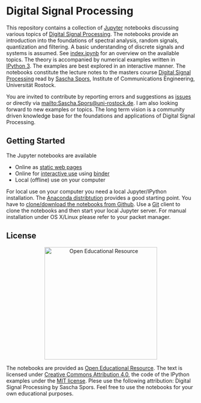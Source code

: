# Digital Signal Processing

This repository contains a collection of [Jupyter](https://jupyter.org/) notebooks discussing various topics of [Digital Signal Processing](https://en.wikipedia.org/wiki/Digital_signal_processing). The notebooks provide an introduction into the foundations of spectral analysis, random signals, quantization and filtering. A basic understanding of discrete signals and systems is assumed. See [index.ipynb](http://nbviewer.ipython.org/github/spatialaudio/digital-signal-processing-lecture/blob/master/index.ipynb) for an overview on the available topics. The theory is accompanied by numerical examples written in [IPython 3](http://ipython.org/). The examples are best explored in an interactive manner. The notebooks constitute the lecture notes to the masters course [Digital Signal Processing](http://www.int.uni-rostock.de/Digitale-Signalverarbeitung.48.0.html) read by [Sascha Spors](http://www.int.uni-rostock.de/Staff-Info.23+B6JmNIYXNoPWUxOTliMTNjY2U2MDcyZjJiZTI0YTc4MmFkYTE5NjQzJnR4X2pwc3RhZmZfcGkxJTVCYmFja0lkJTVEPTMmdHhfanBzdGFmZl9waTElNUJzaG93VWlkJTVEPTExMQ__.0.html), Institute of Communications Engineering, Universität Rostock.

You are invited to contribute by reporting errors and suggestions as [issues](https://github.com/spatialaudio/digital-signal-processing-lecture/issues) or directly via <mailto:Sascha.Spors@uni-rostock.de>. I am also looking forward to new examples or topics. The long term vision is a community driven knowledge base for the foundations and applications of Digital Signal Processing.


## Getting Started

The Jupyter notebooks are available

* Online as [static web pages](http://nbviewer.ipython.org/github/spatialaudio/digital-signal-processing-lecture/blob/master/index.ipynb)
* Online for [interactive use](http://mybinder.org/repo/spatialaudio/digital-signal-processing-lecture) using [binder](http://mybinder.org/)
* Local (offline) use on your computer 

For local use on your computer you need a local Jupyter/IPython installation. The [Anaconda distribtution](https://www.continuum.io/downloads) provides a good starting point. You have to [clone/download the notebooks from Github](http://github.com/spatialaudio/digital-signal-processing-lecture). Use a [Git](http://git-scm.org/) client to clone the notebooks and then start your local Jupyter server. For manual installation under OS X/Linux please refer to your packet manager.


## License

<p>
<center>
<img src="http://www.unesco.org/webworld/download/oer/EN/oer_logo_EN_1.png" alt="Open Educational Resource" width="300">
</center>

The notebooks are provided as [Open Educational Resource](https://de.wikipedia.org/wiki/Open_Educational_Resources). The text is licensed under [Creative Commons Attribution 4.0](https://creativecommons.org/licenses/by/4.0/), the code of the IPython examples under the [MIT license](https://opensource.org/licenses/MIT). Plese use the following attribution: Digital Signal Processing by Sascha Spors. Feel free to use the notebooks for your own educational purposes.